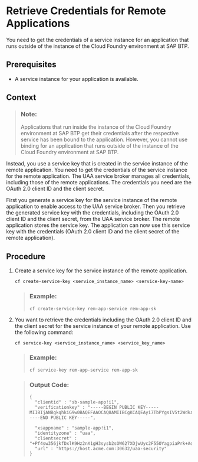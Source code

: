 <!-- loio0f48b2e84d73489692450ea7bf4d1916 -->

# Retrieve Credentials for Remote Applications

You need to get the credentials of a service instance for an application that runs outside of the instance of the Cloud Foundry environment at SAP BTP.



<a name="loio0f48b2e84d73489692450ea7bf4d1916__prereq_tdj_3nb_yfb"/>

## Prerequisites

-   A service instance for your application is available.




## Context

> ### Note:  
> Applications that run inside the instance of the Cloud Foundry environment at SAP BTP get their credentials after the respective service has been bound to the application. However, you cannot use binding for an application that runs outside of the instance of the Cloud Foundry environment at SAP BTP.

Instead, you use a service key that is created in the service instance of the remote application. You need to get the credentials of the service instance for the remote application. The UAA service broker manages all credentials, including those of the remote applications. The credentials you need are the OAuth 2.0 client ID and the client secret.

First you generate a service key for the service instance of the remote application to enable access to the UAA service broker. Then you retrieve the generated service key with the credentials, including the OAuth 2.0 client ID and the client secret, from the UAA service broker. The remote application stores the service key. The application can now use this service key with the credentials \(OAuth 2.0 client ID and the client secret of the remote application\).



## Procedure

1.  Create a service key for the service instance of the remote application.

    `cf create-service-key <service_instance_name> <service-key-name>`

    > ### Example:  
    > `cf create-service-key rem-app-service rem-app-sk`

2.  You want to retrieve the credentials including the OAuth 2.0 client ID and the client secret for the service instance of your remote application. Use the following command:

    `cf service-key <service_instance_name> <service_key_name>`

    > ### Example:  
    > `cf service-key rem-app-service rem-app-sk`

    > ### Output Code:  
    > ```
    > {
    >   "clientid" : "sb-sample-app!i1",
    >   "verificationkey" : "-----BEGIN PUBLIC KEY-----MIIBIjANBgkqhkiG9w0BAQEFAAOCAQ8AMIIBCgKCAQEAyi7TbPYgsIV5t2WdkabI/XWoyrTTzIZCj0mxbp+LMdVCrmufbT9bwZ2ZJlHB3x0DKk3Os9g2CFiB/2yCMm/jJe2CJJ06zhYGRIZwSu6r7Is7R4TEs8bhCQEV25LvEbK2qvZMUjxcjU+13VkN9NYViF9PRhbMxRX7i9OJeBHn/JyYFvvBxUnCIfiiLpnMiNB0tDkNf0EcPd3TWvmR8KwQGNnPT5ccpMD5fKQoC/K5wVy+BWa43Z1d3AAA4QYBPVQX+PcWifulF7xtZVqLPMDE4Q8eWQYaiGkk6A+RO0RCIJ/byMbvm50SPe8S6+obB/3j0eJ4b7phGFjpZbTv1UQIDAQAB-----END PUBLIC KEY-----",
    > 
    >   "xsappname" : "sample-app!i1", 
    >   "identityzone" : "uaa",
    >   "clientsecret" : "+Pf4sw356jkfDxlK9Hz2nX1gH3sysb2sOW627XOjwUyc2F55OYagpiaPrk+AdbqBwTSi8a5qWLPI\njQvQpTPLIA==",
    >   "url" : "https://host.acme.com:30632/uaa-security"
    > }
    > ```


